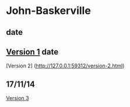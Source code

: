 John-Baskerville
================
date
----
[Version 1](http://ingahampton.github.io/John-Baskerville/version-1.html)
date
----
[Version 2] (http://127.0.0.1:59312/version-2.html)

17/11/14
----
[Version 3](http://127.0.0.1:59312/version-3.html#top)
